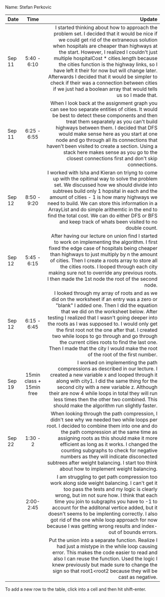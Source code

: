 Name: Stefan Perkovic

| Date   |           Time           |                                                                                                                                                                                                                                                                                                                                                                                                                                                                                                                                                Update |
|:-------|:------------------------:|------------------------------------------------------------------------------------------------------------------------------------------------------------------------------------------------------------------------------------------------------------------------------------------------------------------------------------------------------------------------------------------------------------------------------------------------------------------------------------------------------------------------------------------------------:| 
| Sep 11 |       5:40 - 6:10        | I started thinking about how to approach the problem set. I decided that it would be nice if we could get rid of the extraneous solution when hospitals are cheaper than highways at the start. However, I realized I couldn't just multiple hospitalCost * cities.length because the cities function is the highway links, so I have left it their for now but will change later. Afterwards I decided that it would be simpler to check if their was a connection between cities if we just had a boolean array that would tells us so I made that. |
| Sep 11 |       6:25 - 6:55        |                                                                                  When I look back at the assignment graph you can see too separate entities of cities. It would be best to detect these components and then treat them separately as you can't build highways between them. I decided that DFS would make sense here as you start at one node and go through all its connections that haven't been visited to create a section. Using a stack here makes sense as you go to the closest connections first and don't skip connections. |
| Sep 12 |       8:50 - 9:20        |                                                                                                    I worked with Isha and Kieran on triyng to come up with the opitimal way to solve the problem set. We discussed how we should divide into subtrees build only 1 hopsital in each and the amount of cities - 1 is how many highways we need to build. We can store this information in a ArrayList and do simple arithemtic in the end to find the total cost. We can do either DFS or BFS and keep track of whats been visited to no double count. |
| Sep 12 |       5:45 - 6:15        |                                                                                                                                                  After having our lecture on union find I started to work on implementing the algorithm. I first fixed the edge case of hospitals being cheaper than highways to just multiply by n the amount of cities. Then I create a roots array to store all the cities roots. I looped through each city making sure not to override any previous roots. I then made the 1st node the root of the second node. |
| Sep 12 |       6:15 - 6:45        |                                  I looked through my array of roots and as we did on the worksheet if an entry was a zero or "blank" I added one. Then I did the equation that we did on the worksheet below. After testing I realized that I wasn't going deeper into the roots as I was supposed to. I would only get the first root not the one after that. I created two while loops to go through and go through the current cities roots to find the last one. Then I made that the city I would make the root of the root of the first number. |
| Sep 19 | 15min class + 15min free |                                                                                                                                                                                I worked on implementing the path compressions as described in our lecture. I created a new variable x and looped through it along with city1. I did the same thing for the second city with a new variable z. Although their are now 4 while loops in total they will run less times then the other two combined. This should make the algorithm run slightly faster. |
| Sep 22 |         1:30 - 2         |                                                                                            When looking through the path compression, I didn't see why we needed two while loops per root. I decided to combine them into one and do the path compression at the same time as assigning roots as this should make it more efficient as long as it works. I changed the counting subgraphs to check for negative numbers as they will indicate disconected subtrees after weight balancing. I start too think about how to implement weight balancing. |
|        |        2:00-2:45         |                                                                                                I am struggling to get path compression too work along side weight balancing. I can't get it too pass the tests and my logic is clearly wrong, but im not sure how. I think that each time you join to subgraphs you have to -1 to account for the additonal vertice added, but it doesn't seems to be implenting correctly. I also got rid of the one while loop approach for now because I was getting wrong results and index-out of bounds errors. |
|        |                          |                                                                                                                                                                                                                                              Put the union into a separate function. Realize I had just a mistype in the while loop causing error. This makes the code easier to read and also I can reuse the function. Used the logic I knew previously but made sure to change the sign so that root1<root2 because they will be cast as negative. |


To add a new row to the table, click into a cell and then hit shift-enter.